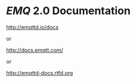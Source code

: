 # *EMQ* 2.0 Documentation

http://emqttd.io/docs

or

http://docs.emqtt.com/

or

http://emqttd-docs.rtfd.org

